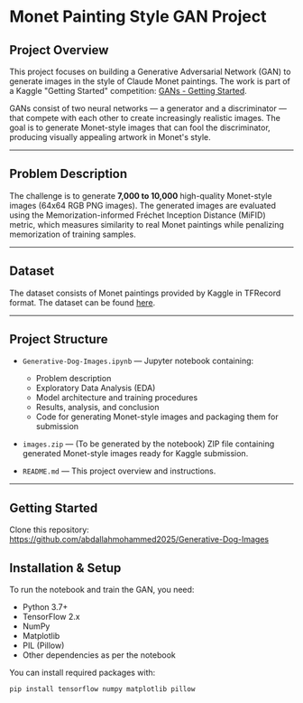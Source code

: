 # Monet Painting Style GAN Project

## Project Overview

This project focuses on building a Generative Adversarial Network (GAN) to generate images in the style of Claude Monet paintings. The work is part of a Kaggle "Getting Started" competition: [GANs - Getting Started](https://www.kaggle.com/competitions/gan-getting-started).

GANs consist of two neural networks — a generator and a discriminator — that compete with each other to create increasingly realistic images. The goal is to generate Monet-style images that can fool the discriminator, producing visually appealing artwork in Monet's style.

---

## Problem Description

The challenge is to generate **7,000 to 10,000** high-quality Monet-style images (64x64 RGB PNG images). The generated images are evaluated using the Memorization-informed Fréchet Inception Distance (MiFID) metric, which measures similarity to real Monet paintings while penalizing memorization of training samples.

---

## Dataset

The dataset consists of Monet paintings provided by Kaggle in TFRecord format. The dataset can be found [here](https://www.kaggle.com/competitions/gan-getting-started/data).

---

## Project Structure

- `Generative-Dog-Images.ipynb` — Jupyter notebook containing:
  - Problem description
  - Exploratory Data Analysis (EDA)
  - Model architecture and training procedures
  - Results, analysis, and conclusion
  - Code for generating Monet-style images and packaging them for submission

- `images.zip` — (To be generated by the notebook) ZIP file containing generated Monet-style images ready for Kaggle submission.

- `README.md` — This project overview and instructions.

---
## Getting Started
Clone this repository: https://github.com/abdallahmohammed2025/Generative-Dog-Images

## Installation & Setup

To run the notebook and train the GAN, you need:

- Python 3.7+
- TensorFlow 2.x
- NumPy
- Matplotlib
- PIL (Pillow)
- Other dependencies as per the notebook

You can install required packages with:

```bash
pip install tensorflow numpy matplotlib pillow
